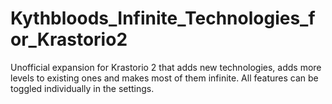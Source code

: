 # Kythbloods_Infinite_Technologies_for_Krastorio2
Unofficial expansion for Krastorio 2 that adds new technologies, adds more levels to existing ones and makes most of them infinite. All features can be toggled individually in the settings.
